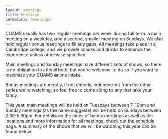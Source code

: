 ```yaml
---
layout: meetings
title: Meetings
permalink: /meetings/
---
```


CUAMS usually has two regular meetings per week during full term: a main
meeting on a weekday, and a second, smaller meeting on Sundays. We also hold
regular bonus meetings to fill any gaps. All meetings take place in a Cambridge
college, and we provide snacks and drinks to enhance the experience unless
otherwise specified.

Main meetings and Sunday meetings have different sets of shows, so there is no
obligation to attend both, but you're welcome to do so if you want to maximise
your CUAMS anime intake.

Bonus meetings are mostly, if not entirely, independent from the other series
we're watching, so feel free to come along to any that take your fancy.

This year, main meetings will be held on Tuesdays between 7-10pm and Sunday
meetings (as the name suggests) will be held on Sundays between 2.30-5.30pm.
For details on the times of bonus meetings as well as the locations and more
information for all meetings, check out the [schedule](/schedule) page. A
summary of the shows that we will be watching this year can be found below:
